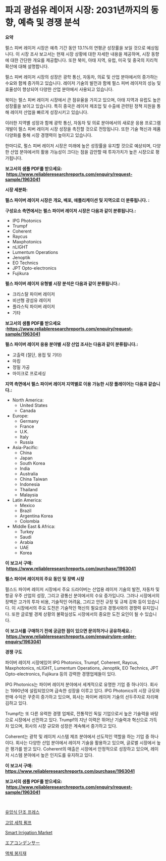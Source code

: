 <p><h1>파괴 광섬유 레이저 시장: 2031년까지의 동향, 예측 및 경쟁 분석</h1></p><p><strong>요약</strong></p>
<p><p>펄스 피버 레이저 시장은 예측 기간 동안 13.1%의 연평균 성장률을 보일 것으로 예상됩니다. 이 시장 조사 보고서는 현재 시장 상황에 대한 자세한 내용을 제공하며, 시장 동향에 대한 간단한 개요를 제공합니다. 또한 북미, 아태 지역, 유럽, 미국 및 중국의 지리적 확산에 대해 설명합니다.</p><p>펄스 피버 레이저 시장의 성장은 광학 통신, 자동차, 의료 및 산업 분야에서의 증가하는 수요와 함께 증가하고 있습니다. 레이저 기술의 발전과 함께 펄스 피버 레이저의 성능 및 효율성이 향상되어 다양한 산업 분야에서 사용되고 있습니다.</p><p>북미는 펄스 피버 레이저 시장에서 큰 점유율을 가지고 있으며, 아태 지역과 유럽도 높은 성장률을 보이고 있습니다. 특히 중국은 레이저 제조업 및 수출에 관련된 정책 지원을 통해 레이저 산업을 빠르게 성장시키고 있습니다.</p><p>이러한 지역별 성장과 함께 광학 통신, 자동차 및 의료 분야에서의 새로운 응용 프로그램 개발이 펄스 피버 레이저 시장 성장을 촉진할 것으로 전망됩니다. 또한 기술 혁신과 제품 다양화를 통해 시장 경쟁력이 높아지고 있습니다.</p><p>한마디로, 펄스 피버 레이저 시장은 미래에 높은 성장률을 유지할 것으로 예상되며, 다양한 산업 분야에서의 활용 가능성이 크다는 점을 감안할 때 투자가치가 높은 시장으로 평가됩니다.</p></p>
<p><strong>보고서의 샘플 PDF를 받으세요: &nbsp;<a href="https://www.reliableresearchreports.com/enquiry/request-sample/1963041">https://www.reliableresearchreports.com/enquiry/request-sample/1963041</a></strong></p>
<p><strong>시장 세분화:</strong></p>
<p><strong> 펄스 파이버 레이저 시장은 개요, 배포, 애플리케이션 및 지역으로 더 분류됩니다. :</strong></p>
<p><strong>구성요소 측면에서는 펄스 파이버 레이저 시장은 다음과 같이 분류됩니다.:</strong></p>
<p><ul><li>IPG Photonics</li><li>Trumpf</li><li>Coherent</li><li>Raycus</li><li>Maxphotonics</li><li>nLIGHT</li><li>Lumentum Operations</li><li>Jenoptik</li><li>EO Technics</li><li>JPT Opto-electronics</li><li>Fujikura</li></ul></p>
<p><strong> 펄스 파이버 레이저 유형별 시장 분석은 다음과 같이 분류됩니다.:</strong></p>
<p><ul><li>크리스탈 파이버 레이저</li><li>비선형 광섬유 레이저</li><li>플라스틱 파이버 레이저</li><li>기타</li></ul></p>
<p><strong>보고서의 샘플 PDF를 받으세요 :<a href="https://www.reliableresearchreports.com/enquiry/request-sample/1963041">https://www.reliableresearchreports.com/enquiry/request-sample/1963041</a></strong></p>
<p><strong> 펄스 파이버 레이저 응용 분야별 시장 산업 조사는 다음과 같이 분류됩니다.:</strong></p>
<p><ul><li>고출력 (절단, 용접 및 기타)</li><li>마킹</li><li>정밀 가공</li><li>마이크로 프로세싱</li></ul></p>
<p><strong>지역 측면에서 펄스 파이버 레이저 지역별로 이용 가능한 시장 플레이어는 다음과 같습니다.:</strong></p>
<p><ul>
    <li>
        North America:
        <ul>
            <li>United States</li>
            <li>Canada</li>
        </ul>
    </li>
    <li>
        Europe:
        <ul>
            <li>Germany</li>
            <li>France</li>
            <li>U.K.</li>
            <li>Italy</li>
            <li>Russia</li>
        </ul>
    </li>
    <li>
        Asia-Pacific:
        <ul>
            <li>China</li>
            <li>Japan</li>
            <li>South Korea</li>
            <li>India</li>
            <li>Australia</li>
            <li>China Taiwan</li>
            <li>Indonesia</li>
            <li>Thailand</li>
            <li>Malaysia</li>
        </ul>
    </li>
    <li>
        Latin America:
        <ul>
            <li>Mexico</li>
            <li>Brazil</li>
            <li>Argentina Korea</li>
            <li>Colombia</li>
        </ul>
    </li>
    <li>
        Middle East & Africa:
        <ul>
            <li>Turkey</li>
            <li>Saudi</li>
            <li>Arabia</li>
            <li>UAE</li>
            <li>Korea</li>
        </ul>
    </li>
    </ul></p>
<p><strong>이 보고서 구매: &nbsp;<a href="https://www.reliableresearchreports.com/purchase/1963041">https://www.reliableresearchreports.com/purchase/1963041</a></strong></p>
<p><strong>펄스 파이버 레이저의 주요 동인 및 장벽 시장</strong></p>
<p><p>펄스드 파이버 레이저 시장에서 주요 드라이버는 산업용 레이저 기술의 발전, 자동차 및 항공 우주 산업의 성장, 그리고 광통신 분야에서의 수요 증가입니다. 그러나 시장에서의 장벽은 고가의 투자 비용, 기술적인 어려움, 그리고 안전 규정 및 규제 강화 등이 있습니다. 이 시장에서의 주요 도전은 기술적인 혁신의 필요성과 경쟁사와의 경쟁력 유지입니다. 또한 글로벌 경제 상황의 불확실성도 시장에서의 중요한 도전 요인이 될 수 있습니다.</p></p>
<p><strong>이 보고서를 구매하기 전에 궁금한 점이 있으면 문의하거나 공유하세요.: &nbsp;<a href="https://www.reliableresearchreports.com/enquiry/pre-order-enquiry/1963041">https://www.reliableresearchreports.com/enquiry/pre-order-enquiry/1963041</a></strong></p>
<p><strong>경쟁 구도</strong></p>
<p><p>파이버 레이저 시장에있어 IPG Photonics, Trumpf, Coherent, Raycus, Maxphotonics, nLIGHT, Lumentum Operations, Jenoptik, EO Technics, JPT Opto-electronics, Fujikura 등의 강력한 경쟁업체들이 있다. </p><p>IPG Photonics는 파이버 레이저 분야에서 세계적으로 유명한 기업 중 하나이다. 회사는 1990년에 설립되었으며 급속한 성장을 이루고 있다. IPG Photonics의 시장 규모와 판매 수익은 꾸준히 증가하고 있으며, 회사는 파이버 레이저 기술의 선두주자로 자리매김하고 있다.</p><p>Trumpf는 또 다른 유력한 경쟁 업체로, 전통적인 독일 기업으로서 높은 기술력을 바탕으로 시장에서 선전하고 있다. Trumpf의 지난 이력은 뛰어난 기술력과 혁신으로 가득 차 있으며, 회사의 시장 규모와 성장은 계속해서 증가하고 있다.</p><p>Coherent는 광학 및 레이저 시스템 제조 분야에서 선도적인 역할을 하는 기업 중 하나이다. 회사는 다양한 산업 분야에서 레이저 기술을 활용하고 있으며, 글로벌 시장에서 높은 평가를 받고 있다. Coherent의 매출은 시장에서 안정적으로 성장하고 있으며, 레이저 시스템 분야에서 높은 인지도를 유지하고 있다.</p></p>
<p><strong>이 보고서 구매: &nbsp; <a href="https://www.reliableresearchreports.com/purchase/1963041">https://www.reliableresearchreports.com/purchase/1963041</a></strong></p>
<p><strong>보고서의 샘플 PDF를 받으세요: &nbsp;<a href="https://www.reliableresearchreports.com/enquiry/request-sample/1963041">https://www.reliableresearchreports.com/enquiry/request-sample/1963041</a></strong><strong></strong></p>
<p>&nbsp;</p>
<p><p><a href="https://github.com/ZacharyScthmitt4465/Market-Research-Report-List-1/blob/main/15907997688.md">유압식 단조 프레스</a></p><p><a href="https://github.com/lkwggful07722/Market-Research-Report-List-1/blob/main/72201867687.md">고압 세척 펌프</a></p><p><a href="https://issuu.com/reportprime-2/docs/smart-irrigation-market-size-2030.pptx">Smart Irrigation Market</a></p><p><a href="https://medium.com/@jacksonmith1931/%E3%82%A8%E3%82%A2%E3%82%B3%E3%83%B3%E3%83%87%E3%83%B3%E3%82%B5%E3%83%BC%E5%B8%82%E5%A0%B4%E8%AA%BF%E6%9F%BB%E3%83%AC%E3%83%9D%E3%83%BC%E3%83%88-%E3%81%9D%E3%81%AE%E6%AD%B4%E5%8F%B2%E3%81%A82031%E5%B9%B4%E3%81%BE%E3%81%A7%E3%81%AE%E4%BA%88%E6%B8%AC-3d267c44caa3">エアコンデンサー</a></p><p><a href="https://medium.com/@greggibson7876/%EC%95%A1%EC%B2%B4-%EC%BA%A1%EC%8A%90%ED%99%94%EC%A0%9C-%EC%8B%9C%EC%9E%A5-2031%EB%85%84%EA%B9%8C%EC%A7%80%EC%9D%98-%ED%8A%B8%EB%A0%8C%EB%93%9C-%EC%98%88%EC%B8%A1-%EB%B0%8F-%EA%B2%BD%EC%9F%81-%EB%B6%84%EC%84%9D-e3f1d54524b1">액체 봉지재</a></p></p>